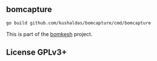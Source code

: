 ## bomcapture

```bash
go build github.com/kushaldas/bomcapture/cmd/bomcapture
```

This is part of the [bomkesh](https://github.com/kushaldas/bomkesh) project.


## License GPLv3+
